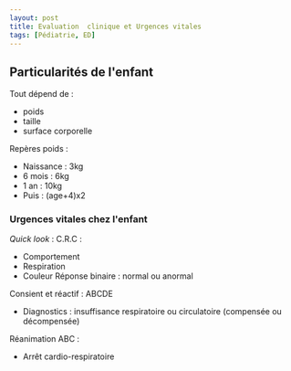 ```yaml
---
layout: post
title: Evaluation  clinique et Urgences vitales
tags: [Pédiatrie, ED]
---
```

## Particularités de l'enfant

Tout dépend de :
- poids
- taille
- surface corporelle

Repères poids :
- Naissance : 3kg
- 6 mois : 6kg
- 1 an : 10kg
- Puis : (age+4)x2

### Urgences vitales chez l'enfant

*Quick look* : C.R.C :
- Comportement
- Respiration
- Couleur
Réponse binaire : normal ou anormal

Consient et réactif : ABCDE
- Diagnostics : insuffisance respiratoire ou circulatoire (compensée ou décompensée)

Réanimation ABC :
- Arrêt cardio-respiratoire
